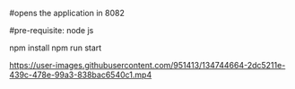 #opens the application in 8082 

#pre-requisite: node js 

npm install 
npm run start 

https://user-images.githubusercontent.com/951413/134744664-2dc5211e-439c-478e-99a3-838bac6540c1.mp4

